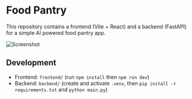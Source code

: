 # Food Pantry

This repository contains a frontend (Vite + React) and a backend (FastAPI) for a simple AI powered food pantry app.

![Screenshot](./Screenshot%202025-10-21%20at%201.32.04%E2%80%8BAM.png)

## Development

- Frontend: `frontend/` (run `npm install` then `npm run dev`)
- Backend: `backend/` (create and activate `.venv`, then `pip install -r requirements.txt` and `python main.py`)
